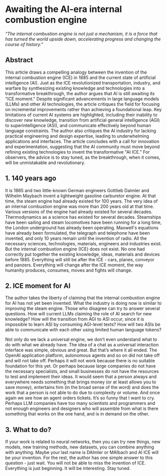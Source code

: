 # Awaiting the AI-era internal combustion engine
*“The internal combustion engine is not just a mechanism, it is a force that has turned the world upside down, accelerating progress and changing the course of history.”*

## Abstract
This article draws a compelling analogy between the invention of the internal combustion engine (ICE) in 1885 and the current state of artificial intelligence (AI). Just as the ICE revolutionized transportation, industry, and warfare by synthesizing existing knowledge and technologies into a transformative breakthrough, the author argues that AI is still awaiting its "ICE moment." Despite significant advancements in large language models (LLMs) and other AI technologies, the article critiques the field for focusing on incremental improvements rather than achieving a foundational leap. Key limitations of current AI systems are highlighted, including their inability to discover new knowledge, transition from artificial general intelligence (AGI) to superintelligence (ASI), and communicate effectively beyond human language constraints. The author also critiques the AI industry for lacking practical engineering and design expertise, leading to underwhelming applications and interfaces. The article concludes with a call for innovation and experimentation, suggesting that the AI community must move beyond refining existing technologies to invent the transformative "AI ICE." For observers, the advice is to stay tuned, as the breakthrough, when it comes, will be unmistakable and revolutionary.

## 1.	140 years ago
It is 1885 and two little-known German engineers Gottlieb Daimler and Wilhelm Maybach invent a lightweight gasoline carburetor engine. At that time, the steam engine had already existed for 100 years. The very idea of an internal combustion engine was more than 200 years old at that time. Various versions of the engine had already existed for several decades. Thermodynamics as a science has existed for several decades. Steamships have been sailing and steam locomotives have been running for a long time, the London underground has already been operating. Maxwell's equations have already been formulated, the telegraph and telephone have been invented, and only 10 years remain until the invention of radio. All the necessary sciences, technologies, materials, engineers and industries exist. But the internal combustion engine (ICE) does not exist. No one had correctly put together the existing knowledge, ideas, materials and devices before 1885. Everything will still be after the ICE - cars, planes, conveyor and panzers. Everything will change after the ICE moment, the way humanity produces, consumes, moves and fights will change.

## 2.	ICE moment for AI
The author takes the liberty of claiming that the internal combustion engine for AI has not yet been invented. What the industry is doing now is similar to improving the steam engine. Those who disagree can try to answer several questions. How will current LLMs claiming the role of AI search for new knowledge? How will the transition from AGI to ASI occur, since it is impossible to learn ASI by consuming AGI-level texts? How will two ASIs be able to communicate with each other using limited human language tokens?

Not only do we lack a universal engine, we don’t even understand what to do with what we already have. The idea of a chat as a universal interaction interface was simple, obvious and great. But that’s where it all ended. The OpenAI application platform, autonomous agents and so on did not take off and will not take off. Perhaps it will not work because there is no suitable foundation for this yet. Or perhaps because large companies do not have the necessary specialists, and small businesses do not have the resources to test and implement their ideas. It would seem that a person always and everywhere needs something that brings money (or at least allows you to save money), entertains him (in the broad sense of the word) and does the work that a person is not able to do due to complexity or volume. And once again we see how an agent orders tickets. It’s so funny that I want to cry. Perhaps LLM companies have too many scientists and programmers and not enough engineers and designers who will assemble from what is there something that works on the one hand, and is in demand on the other.

## 3.	What to do?
If your work is related to neural networks, then you can try new things, new models, new training methods, new datasets, you can combine anything with anything. Maybe your last name is DAImler or MAIbach and AI ICE will be your invention. For the rest, the author has one simple answer to this question - just wait. You will not be able to miss the invention of ICE. Everything is just beginning. It will be interesting. Stay tuned.

